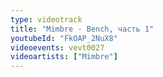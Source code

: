 ```yaml
---
type: videotrack
title: "Mimbre - Bench, часть 1"
youtubeId: "FkOAP_2NuX8"
videoevents: vevt0027
videoartists: ["Mimbre"]
---
```

